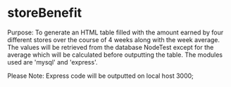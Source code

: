 # storeBenefit
Purpose: To generate an HTML table filled with the amount earned by four different stores over the course of 4 weeks along with the week average.
The values will be retrieved from the database NodeTest except for the average which will be calculated before outputting the table. 
The modules used are 'mysql' and 'express'. 


Please Note: Express code will be outputted on local host 3000; 


